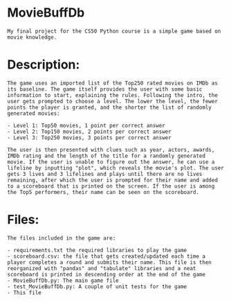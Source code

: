 # MovieBuffDb
    My final project for the CS50 Python course is a simple game based on movie knowledge.
    
# Description:
    The game uses an imported list of the Top250 rated movies on IMDb as its baseline. The game itself provides the user with some basic information to start, explaining the rules. Following the intro, the user gets prompted to choose a level. The lower the level, the fewer points the player is granted, and the shorter the list of randomly generated movies:

    - Level 1: Top50 movies, 1 point per correct answer
    - Level 2: Top150 movies, 2 points per correct answer
    - Level 3: Top250 movies, 3 points per correct answer

    The user is then presented with clues such as year, actors, awards, IMDb rating and the length of the title for a randomly generated movie. If the user is unable to figure out the answer, he can use a lifeline by inputting "plot", which reveals the movie's plot. The user gets 3 lives and 3 lifelines and plays until there are no lives remaining, after which the user is prompted for their name and added to a scoreboard that is printed on the screen. If the user is among the Top5 performers, their name can be seen on the scoreboard.

# Files:
    The files included in the game are:

    - requirements.txt the required libraries to play the game
    - scoreboard.csv: the file that gets created/updated each time a player completes a round and submits their name. This file is then reorganized with "pandas" and "tabulate" libraries and a neat scoreboard is printed in descending order at the end of the game
    - MovieBuffDb.py: The main game file
    - test_MovieBuffDb.py: A couple of unit tests for the game
    - This file
